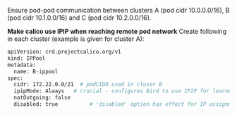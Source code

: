 Ensure pod-pod communication between clusters A (pod cidr 10.0.0.0/16), B (pod cidr 10.1.0.0/16) and C (pod cidr 10.2.0.0/16).

**Make calico use IPIP when reaching remote pod network**
Create following in each cluster (example is given for cluster A):


```bash
apiVersion: crd.projectcalico.org/v1
kind: IPPool
metadata:
  name: B-ippool
spec:
  cidr: 172.22.0.0/21  # podCIDR used in cluser B
  ipipMode: Always   # crucial - configures Bird to use IPIP for learned routes within given CIDR
  natOutgoing: false
  disabled: true          # 'disabled' option has effect for IP assignment purposes only
```
